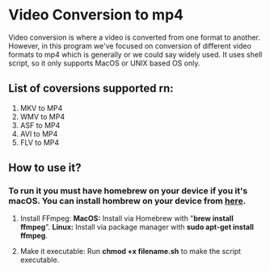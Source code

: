 # Video Conversion to mp4
Video conversion is where a video is converted from one format to another. However, in this program we've focused on conversion of different video formats to mp4 which is generally or we could say widely used. It uses shell script, so it only supports MacOS or UNIX based OS only.

## List of coversions supported rn:
1. MKV to MP4
2. WMV to MP4
3. ASF to MP4
4. AVI to MP4
5. FLV to MP4

## How to use it?
### To run it you must have homebrew on your device if you it's macOS. You can install hombrew on your device from [here](https://brew.sh/).

1. Install FFmpeg:
   **MacOS:** Install via Homebrew with "**brew install ffmpeg**".
   **Linux:** Install via package manager with **sudo apt-get install ffmpeg**.

2. Make it executable:
   Run **chmod +x filename.sh** to make the script executable.
   
   

